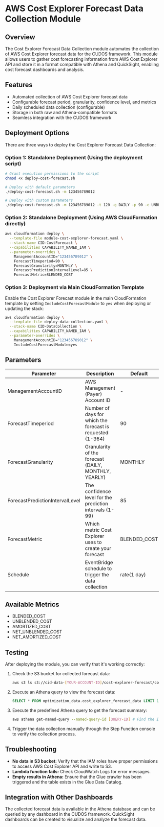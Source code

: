 # AWS Cost Explorer Forecast Data Collection Module

## Overview

The Cost Explorer Forecast Data Collection module automates the collection of AWS Cost Explorer forecast data for the CUDOS framework. This module allows users to gather cost forecasting information from AWS Cost Explorer API and store it in a format compatible with Athena and QuickSight, enabling cost forecast dashboards and analysis.

## Features

- Automated collection of AWS Cost Explorer forecast data
- Configurable forecast period, granularity, confidence level, and metrics
- Daily scheduled data collection (configurable)
- Storage in both raw and Athena-compatible formats
- Seamless integration with the CUDOS framework

## Deployment Options

There are three ways to deploy the Cost Explorer Forecast Data Collection:

### Option 1: Standalone Deployment (Using the deployment script)

```bash
# Grant execution permissions to the script
chmod +x deploy-cost-forecast.sh

# Deploy with default parameters
./deploy-cost-forecast.sh -m 123456789012

# Deploy with custom parameters
./deploy-cost-forecast.sh -m 123456789012 -t 120 -g DAILY -p 90 -c UNBLENDED_COST -e "rate(1 day)"
```

### Option 2: Standalone Deployment (Using AWS CloudFormation directly)

```bash
aws cloudformation deploy \
  --template-file module-cost-explorer-forecast.yaml \
  --stack-name CID-CostForecast \
  --capabilities CAPABILITY_NAMED_IAM \
  --parameter-overrides \
    ManagementAccountID="123456789012" \
    ForecastTimeperiod=90 \
    ForecastGranularity=MONTHLY \
    ForecastPredictionIntervalLevel=85 \
    ForecastMetric=BLENDED_COST
```

### Option 3: Deployment via Main CloudFormation Template

Enable the Cost Explorer Forecast module in the main CloudFormation template by setting `IncludeCostForecastModule` to `yes` when deploying or updating the stack:

```bash
aws cloudformation deploy \
  --template-file deploy-data-collection.yaml \
  --stack-name CID-DataCollection \
  --capabilities CAPABILITY_NAMED_IAM \
  --parameter-overrides \
    ManagementAccountID="123456789012" \
    IncludeCostForecastModule=yes
```

## Parameters

| Parameter | Description | Default | Required |
|-----------|-------------|---------|----------|
| ManagementAccountID | AWS Management (Payer) Account ID | - | Yes |
| ForecastTimeperiod | Number of days for which the forecast is requested (1-364) | 90 | No |
| ForecastGranularity | Granularity of the forecast (DAILY, MONTHLY, YEARLY) | MONTHLY | No |
| ForecastPredictionIntervalLevel | The confidence level for the prediction intervals (1-99) | 85 | No |
| ForecastMetric | Which metric Cost Explorer uses to create your forecast | BLENDED_COST | No |
| Schedule | EventBridge schedule to trigger the data collection | rate(1 day) | No |

## Available Metrics

- BLENDED_COST
- UNBLENDED_COST
- AMORTIZED_COST
- NET_UNBLENDED_COST
- NET_AMORTIZED_COST

## Testing

After deploying the module, you can verify that it's working correctly:

1. Check the S3 bucket for collected forecast data:
   ```bash
   aws s3 ls s3://cid-data-[YOUR-ACCOUNT-ID]/cost-explorer-forecast/cost-explorer-forecast-data/payer_id=[MGMT-ACCOUNT-ID]/year=YYYY/month=MM/day=DD/
   ```

2. Execute an Athena query to view the forecast data:
   ```sql
   SELECT * FROM optimization_data.cost_explorer_forecast_data LIMIT 10;
   ```

3. Execute the predefined Athena query to get the forecast summary:
   ```bash
   aws athena get-named-query --named-query-id [QUERY-ID] # Find the ID in the AWS console
   ```

4. Trigger the data collection manually through the Step Function console to verify the collection process.

## Troubleshooting

- **No data in S3 bucket:** Verify that the IAM roles have proper permissions to access AWS Cost Explorer API and write to S3.
- **Lambda function fails:** Check CloudWatch Logs for error messages.
- **Empty results in Athena:** Ensure that the Glue crawler has been triggered and the table exists in the Glue Data Catalog.

## Integration with Other Dashboards

The collected forecast data is available in the Athena database and can be queried by any dashboard in the CUDOS framework. QuickSight dashboards can be created to visualize and analyze the forecast data.

